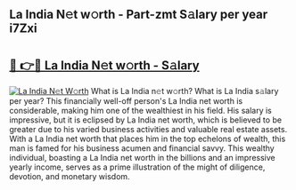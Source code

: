 ## La India N𝚎t w𝚘rth - Part-zmt S𝚊lary per year i7Zxi

# <h2><a href="http://gc1qnzz.nevu.top/?p=La+India">🔗 👉🔴 La India N𝚎t w𝚘rth - S𝚊lary</a></h2>

[![La India N𝚎t W𝚘rth](https://i.imgur.com/Oavwk0R.jpeg)](http://gc1qnzz.nevu.top/?p=La+India)
What is La India n𝚎t w𝚘rth? What is La India s𝚊lary per year?
This financially well-off person's La India net worth is considerable, making him one of the wealthiest in his field. His salary is impressive, but it is eclipsed by La India net worth, which is believed to be greater due to his varied business activities and valuable real estate assets. With a La India net worth that places him in the top echelons of wealth, this man is famed for his business acumen and financial savvy. This wealthy individual, boasting a La India net worth in the billions and an impressive yearly income, serves as a prime illustration of the might of diligence, devotion, and monetary wisdom.

